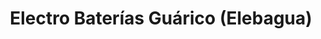 ---
title: "Electro Baterías Guárico (Elebagua)"
url: /calabozo/electro-baterias-guarico-elebagua/
shop: piezas de automóviles
---